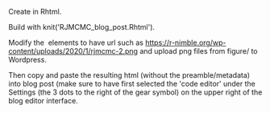 Create in Rhtml.

Build with knit('RJMCMC_blog_post.Rhtml').

Modify the <img> elements to have url such as
https://r-nimble.org/wp-content/uploads/2020/1/rjmcmc-2.png
and upload png files from figure/ to Wordpress.

Then copy and paste the resulting html (without the preamble/metadata)
into blog post (make sure to have first selected the 'code editor' under the Settings (the 3 dots to the right of the gear symbol) on the upper right of the blog editor interface.
